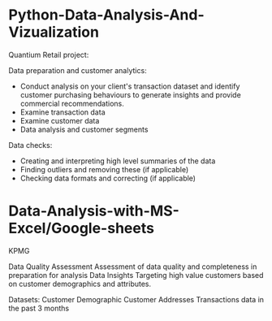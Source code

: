 # Python-Data-Analysis-And-Vizualization

Quantium Retail project: 

Data preparation and customer analytics:
   - Conduct analysis on your client's transaction dataset and identify customer purchasing behaviours to generate insights and provide commercial recommendations.
   - Examine transaction data 
   - Examine customer data
   - Data analysis and customer segments
   
Data checks:
   - Creating and interpreting high level summaries of the data
   - Finding outliers and removing these (if applicable)
   - Checking data formats and correcting (if applicable)

# Data-Analysis-with-MS-Excel/Google-sheets

KPMG

Data Quality Assessment
Assessment of data quality and completeness in preparation for analysis
Data Insights
Targeting high value customers based on customer demographics and attributes.

Datasets:
Customer Demographic 
Customer Addresses
Transactions data in the past 3 months
